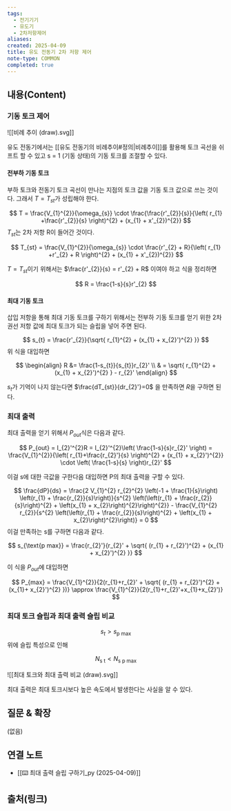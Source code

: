 ```yaml
---
tags:
  - 전기기기
  - 유도기
  - 2차저항제어
aliases: 
created: 2025-04-09
title: 유도 전동기 2차 저항 제어
note-type: COMMON
completed: true
---
```


## 내용(Content)

### 기동 토크 제어

![[비례 추이 (draw).svg]]

유도 전동기에서는 [[유도 전동기의 비례추이#정의|비례추이]]를 활용해 토크 곡선을 쉬프트 할 수 있고 s = 1 (기동 상태)의 기동 토크를 조절할 수 있다.

#### 전부하 기동 토크

부하 토크와 전동기 토크 곡선이 만나는 지점의 토크 값을 기동 토크 값으로 쓰는 것이다. 그래서 $T = T_{st}$가 성립해야 한다.

$$
T = \frac{V_{1}^{2}}{\omega_{s}} \cdot \frac{\frac{r'_{2}}{s}}{\left( r_{1} +\frac{r'_{2}}{s} \right)^{2} + (x_{1} + x'_{2})^{2}}
$$
$T_{st}$는 2차 저항 R이 들어간 것이다.

$$
T_{st} = \frac{V_{1}^{2}}{\omega_{s}} \cdot \frac{r'_{2} + R}{\left( r_{1} +r'_{2} + R \right)^{2} + (x_{1} + x'_{2})^{2}}
$$

$T = T_{st}$이기 위해서는 $\frac{r'_{2}}{s} = r'_{2} +  R$ 이여야 하고 식을 정리하면

$$
R = \frac{1-s}{s}r'_{2}
$$

#### 최대 기동 토크

삽입 저항을 통해 최대 기동 토크를 구하기 위해서는 전부하 기동 토크를 얻기 위한 2차 권선 저항 값에 최대 토크가 되는 슬립을 넣어 주면 된다.

$$
s_{t} = \frac{r'_{2}}{\sqrt{ r_{1}^{2} + (x_{1} + x_{2}')^{2} }}
$$
위 식을 대입하면

$$
\begin{align}
R &= \frac{1-s_{t}}{s_{t}}r_{2}' \\
 & = \sqrt{ r_{1}^{2} + (x_{1} + x_{2}')^{2} } - r_{2}'
\end{align}
$$


$s_t$가 기억이 나지 않는다면  $\frac{dT_{st}}{dr_{2}'}=0$ 을 만족하면 $R$을 구하면 된다.

### 최대 출력

최대 출력을 얻기 위해서 $P_{out}$식은 다음과 같다.

$$
P_{out} = I_{2}'^{2}R = I_{2}'^{2}\left( \frac{1-s}{s}r_{2}' \right) = \frac{V_{1}^{2}}{\left( r_{1}+\frac{r_{2}'}{s} \right)^{2} + (x_{1} + x_{2}')^{2}} \cdot \left( \frac{1-s}{s} \right)r_{2}'
$$

이걸 s에 대한 극값을 구한다음 대입하면 P의 최대 출력을 구할 수 있다.

$$
\frac{dP}{ds} = \frac{2 V_{1}^{2} r_{2}^{2} \left(-1 + \frac{1}{s}\right) \left(r_{1} + \frac{r_{2}}{s}\right)}{s^{2} \left(\left(r_{1} + \frac{r_{2}}{s}\right)^{2} + \left(x_{1} + x_{2}\right)^{2}\right)^{2}} - \frac{V_{1}^{2} r_{2}}{s^{2} \left(\left(r_{1} + \frac{r_{2}}{s}\right)^{2} + \left(x_{1} + x_{2}\right)^{2}\right)} = 0
$$
이걸 만족하는 s를 구하면 다음과 같다.

$$
s_{\text{p max}} = \frac{r_{2}'}{r_{2}' + \sqrt{ (r_{1} + r_{2}')^{2} + (x_{1} + x_{2}')^{2} }}
$$

이 식을 $P_{out}$에 대입하면

$$
P_{max} = \frac{V_{1}^{2}}{2(r_{1}+r_{2}' + \sqrt{ (r_{1} + r_{2}')^{2} + (x_{1}+ x_{2}')^{2} })} \approx \frac{V_{1}^{2}}{2(r_{1}+r_{2}'+x_{1}+x_{2}')}
$$

### 최대 토크 슬립과 최대 출력 슬립 비교

$$
s_{t} > s_{\text{p max}}
$$
위에 슬립 특성으로 인해

$$
N_{\text{s t}} <N_{\text{s p max}}
$$

![[최대 토크와 최대 출력 비교 (draw).svg]]

최대 출력은 최대 토크시보다 높은 속도에서 발생한다는 사실을 알 수 있다.

## 질문 & 확장

(없음)

## 연결 노트

- [[⌨️ 최대 출력 슬립 구하기_py (2025-04-09)]]

## 출처(링크)

